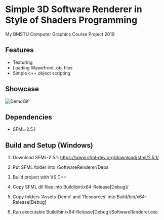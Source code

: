 # Simple 3D Software Renderer in Style of Shaders Programming

My BMSTU Computer Graphics Course Project 2019

## Features
* Texturing
* Loading Wawefront .obj files
* Simple c++ object scripting

## Showcase 
![DemoGif](/SoftwareRenderer/Assets-Demo/demo.gif)

## Dependencies
* SFML-2.5.1

## Build and Setup (Windows)
1. Download SFML-2.5.1: https://www.sfml-dev.org/download/sfml/2.5.1/

2. Put SFML folder into /SoftwareRenderer/Deps

3. Build project with VS C++

4. Copy SFML dll files into Build/bin/x64-Release[Debug]/

5. Copy folders 'Assets-Demo' and 'Resources' into Build/bin/x64-Release[Debug]

6. Run executable Build/bin/x64-Release[Debug]/SoftwareRenderer.exe
